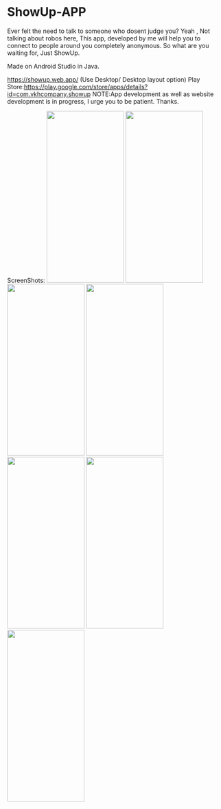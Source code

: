 # ShowUp-APP
Ever felt the need to talk to someone who dosent judge you? Yeah , Not talking about robos here, This app, developed by me will help you to connect to people around you completely anonymous. So what are you waiting for, Just ShowUp. 

Made on Android Studio in Java.

https://showup.web.app/  (Use Desktop/ Desktop layout option)
Play Store:https://play.google.com/store/apps/details?id=com.vkhcompany.showup
NOTE:App development as well as website development is in progress, I urge you to be patient. Thanks.

ScreenShots:
<img src="https://user-images.githubusercontent.com/76583677/163007722-f3d90e04-7d68-4599-9302-4de8ef95429b.jpg" width="180" height="400">
<img src="https://user-images.githubusercontent.com/76583677/163007730-b92d31ad-9a72-4aa9-bb69-e8e01fdd2cda.jpg" width="180" height="400">
<img src="https://user-images.githubusercontent.com/76583677/163007735-137f24ed-06e8-4922-a665-b3c4af09cf2c.jpg" width="180" height="400">
<img src="https://user-images.githubusercontent.com/76583677/163007739-44785dd9-0099-4f72-8992-3401eaa1dbf5.jpg" width="180" height="400">
<img src="https://user-images.githubusercontent.com/76583677/163007744-6f5b1e1d-8eff-4b22-886c-0c8dcd106386.jpg" width="180" height="400">
<img src="https://user-images.githubusercontent.com/76583677/163007745-3ad6c61c-5ac7-4489-8823-a7cd31ecdbac.jpg" width="180" height="400">
<img src="https://user-images.githubusercontent.com/76583677/163007748-455382d8-7c82-4c46-9893-ad166983c7a6.jpg" width="180" height="400">
